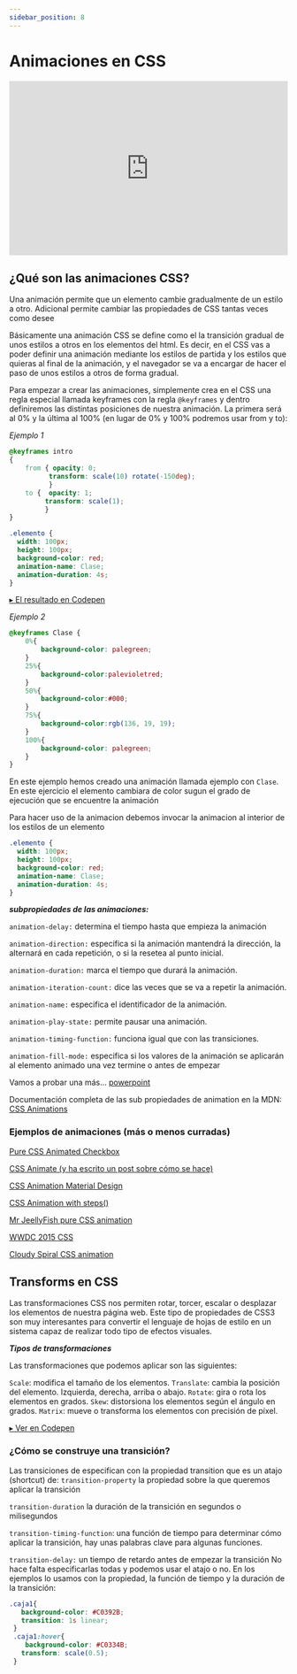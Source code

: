 ```yaml
---
sidebar_position: 8
---
```


# Animaciones en CSS

<iframe width="100%" height="315" src="https://www.youtube.com/embed/F5d_XyoER4s" title="YouTube video player" frameBorder="0" allow="accelerometer; autoplay; clipboard-write; encrypted-media; gyroscope; picture-in-picture" allowFullScreen></iframe>


## ¿Qué son las animaciones CSS?
Una animación permite que un elemento cambie gradualmente de un estilo a otro. Adicional permite cambiar las propiedades de CSS  tantas veces como desee

Básicamente una animación CSS se define como el la transición gradual de unos estilos a otros en los elementos del html. Es decir, en el CSS vas a poder definir una animación mediante los estilos de partida y los estilos que quieras al final de la animación, y el navegador se va a encargar de hacer el paso de unos estilos a otros de forma gradual.

Para empezar a crear las animaciones, simplemente crea en el CSS una regla especial llamada keyframes con la regla `@keyframes` y dentro definiremos las distintas posiciones de nuestra animación. La primera será al 0% y la última al 100% (en lugar de 0% y 100% podremos usar from y to):

*Ejemplo 1*
```css
@keyframes intro 
{    
    from { opacity: 0;        
          transform: scale(10) rotate(-150deg);   
          }    
    to {  opacity: 1;        
         transform: scale(1);    
         }
}
```

```css
.elemento {
  width: 100px;
  height: 100px;
  background-color: red;
  animation-name: Clase;
  animation-duration: 4s;
}
```
​[▸ El resultado en Codepen](https://codepen.io/adalab/pen/qpbwwG)

*Ejemplo 2*
```css
@keyframes Clase {
    0%{
        background-color: palegreen; 
    }
    25%{
        background-color:palevioletred;
    }
    50%{
        background-color:#000;
    }
    75%{
        background-color:rgb(136, 19, 19);
    }
    100%{
        background-color: palegreen;
    }
}
```

En este ejemplo hemos creado una animación llamada ejemplo con `Clase`. En este ejercicio el elemento cambiara de color sugun el grado de ejecución que se encuentre la animación 

Para hacer uso de la animacion debemos invocar la animacion al interior de los estilos de un elemento

```css
.elemento {
  width: 100px;
  height: 100px;
  background-color: red;
  animation-name: Clase;
  animation-duration: 4s;
}
```

***subpropiedades de las animaciones:***

`animation-delay:` determina el tiempo hasta que empieza la animación 

`animation-direction:` especifica si la animación mantendrá la dirección, la alternará en cada repetición, o si la resetea al punto inicial. 

`animation-duration:` marca el tiempo que durará la animación. 

`animation-iteration-count:` dice las veces que se va a repetir la animación. 

`animation-name:` especifica el identificador de la animación. 

`animation-play-state:` permite pausar una animación. 

`animation-timing-function:` funciona igual que con las transiciones. 

`animation-fill-mode:` especifica si los valores de la animación se aplicarán al elemento animado una vez termine o antes de empezar

Vamos a probar una más... [powerpoint​](https://codepen.io/adalab/pen/jYWjVj)

Documentación completa de las sub propiedades de animation en la MDN: [CSS Animations](https://developer.mozilla.org/en-US/docs/Web/CSS/CSS_Animations)

### Ejemplos de animaciones (más o menos curradas)
[​Pure CSS Animated Checkbox​](https://codepen.io/north-of-rapture/pen/rWqega?limit=all&page=2&q=css+animation)

​[CSS Animate (y ha escrito un post sobre cómo se hace)](https://codepen.io/mdd/pen/xEuyG)

[​CSS Animation Material Design​](https://codepen.io/Moiety/pen/EBtga)

[​CSS Animation with steps()​](https://codepen.io/Guilh/pen/yldGp?limit=all&page=4&q=css+animation)

[​Mr JeellyFish pure CSS animation​](https://codepen.io/FabioG/pen/QjLreK)

[​WWDC 2015 CSS​](https://codepen.io/donovanh/pen/pvMeeB)

[​Cloudy Spiral CSS animation](https://codepen.io/hakimel/pen/aIhkf)


## Transforms en CSS
Las transformaciones CSS nos permiten rotar, torcer, escalar o desplazar los elementos de nuestra página web. Este tipo de propiedades de CSS3 son muy interesantes para convertir el lenguaje de hojas de estilo en un sistema capaz de realizar todo tipo de efectos visuales.

***Tipos de transformaciones***

Las transformaciones que podemos aplicar son las siguientes:

`Scale`: modifica el tamaño de los elementos.
`Translate`: cambia la posición del elemento. Izquierda, derecha, arriba o abajo.
`Rotate`: gira o rota los elementos en grados.
`Skew`: distorsiona los elementos según el ángulo en grados.
`Matrix`: mueve o transforma los elementos con precisión de píxel.

[▸ Ver en Codepen](https://codepen.io/Eniun/pen/mddmVWX)

### ¿Cómo se construye una transición?
Las transiciones de especifican con la propiedad transition que es un atajo (shortcut) de:
`transition-property` la propiedad sobre la que queremos aplicar la transición

`transition-duration` la duración de la transición en segundos o milisegundos

`transition-timing-function`: una función de tiempo para determinar cómo aplicar la transición, hay unas palabras clave para algunas funciones.

`transition-delay:` un tiempo de retardo antes de empezar la transición
No hace falta especificarlas todas y podemos usar el atajo o no. En los ejemplos lo usamos con la propiedad, la función de tiempo y la duración de la transición:

```css
.caja1{
   background-color: #C0392B;
   transition: 1s linear;
 }
 .caja1:hover{
    background-color: #C0334B;
   transform: scale(0.5);
 }
```